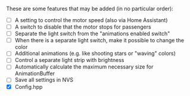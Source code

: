 These are some features that may be added (in no particular order):

- [ ] A setting to control the motor speed (also via Home Assistant)
- [ ] A switch to disable that the motor stops for passengers
- [ ] Separate the light switch from the "animations enabled switch"
- [ ] When there is a separate light switch, make it possible to change the color
- [ ] Additional animations (e.g. like shooting stars or "waving" colors)
- [ ] Control a separate light strip with brightness
- [ ] Automatically calculate the maximum necessary size for AnimationBuffer
- [ ] Save all settings in NVS
- [x] Config.hpp
